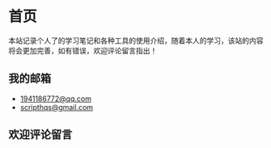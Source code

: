 # 首页

本站记录个人了的学习笔记和各种工具的使用介绍，随着本人的学习，该站的内容将会更加完善，如有错误，欢迎评论留言指出！

## 我的邮箱

- 1941186772@qq.com
- scripthqs@gmail.com

## 欢迎评论留言
